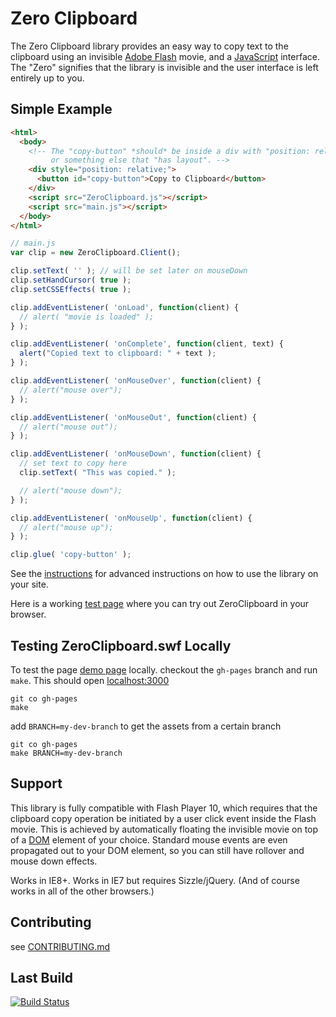 Zero Clipboard
==============

The Zero Clipboard library provides an easy way to copy text to the clipboard using an invisible [Adobe Flash](http://en.wikipedia.org/wiki/Adobe_Flash) movie, and a [JavaScript](http://en.wikipedia.org/wiki/JavaScript) interface. The "Zero" signifies that the library is invisible and the user interface is left entirely up to you.

## Simple Example

``` html
<html>
  <body>
    <!-- The "copy-button" *should* be inside a div with "position: relative"
         or something else that "has layout". -->
    <div style="position: relative;">
      <button id="copy-button">Copy to Clipboard</button>
    </div>
    <script src="ZeroClipboard.js"></script>
    <script src="main.js"></script>
  </body>
</html>
```

``` js
// main.js
var clip = new ZeroClipboard.Client();

clip.setText( '' ); // will be set later on mouseDown
clip.setHandCursor( true );
clip.setCSSEffects( true );

clip.addEventListener( 'onLoad', function(client) {
  // alert( "movie is loaded" );
} );

clip.addEventListener( 'onComplete', function(client, text) {
  alert("Copied text to clipboard: " + text );
} );

clip.addEventListener( 'onMouseOver', function(client) {
  // alert("mouse over");
} );

clip.addEventListener( 'onMouseOut', function(client) {
  // alert("mouse out");
} );

clip.addEventListener( 'onMouseDown', function(client) {
  // set text to copy here
  clip.setText( "This was copied." );

  // alert("mouse down");
} );

clip.addEventListener( 'onMouseUp', function(client) {
  // alert("mouse up");
} );

clip.glue( 'copy-button' );
```

See the [instructions](ZeroClipboard/blob/master/docs/instructions.md) for advanced instructions on how to use the library on your site.

Here is a working [test page](http://jonrohan.github.com/ZeroClipboard/#demo) where you can try out ZeroClipboard in your browser.

## Testing ZeroClipboard.swf Locally

To test the page [demo page](http://jonrohan.github.com/ZeroClipboard/#demo) locally. checkout the `gh-pages` branch and run `make`. This should open [localhost:3000](http://localhost:3000/)

```
git co gh-pages
make
```
add `BRANCH=my-dev-branch` to get the assets from a certain branch

```
git co gh-pages
make BRANCH=my-dev-branch
```

## Support

This library is fully compatible with Flash Player 10, which requires that the clipboard copy operation be initiated by a user click event inside the Flash movie. This is achieved by automatically floating the invisible movie on top of a [DOM](http://en.wikipedia.org/wiki/Document_Object_Model) element of your choice. Standard mouse events are even propagated out to your DOM element, so you can still have rollover and mouse down effects.

Works in IE8+. Works in IE7 but requires Sizzle/jQuery. (And of course works in all of the other browsers.)

## Contributing

see [CONTRIBUTING.md](ZeroClipboard/blob/master/CONTRIBUTING.md)

## Last Build

[![Build Status](https://secure.travis-ci.org/jonrohan/ZeroClipboard.png?branch=master)](https://travis-ci.org/jonrohan/ZeroClipboard)
